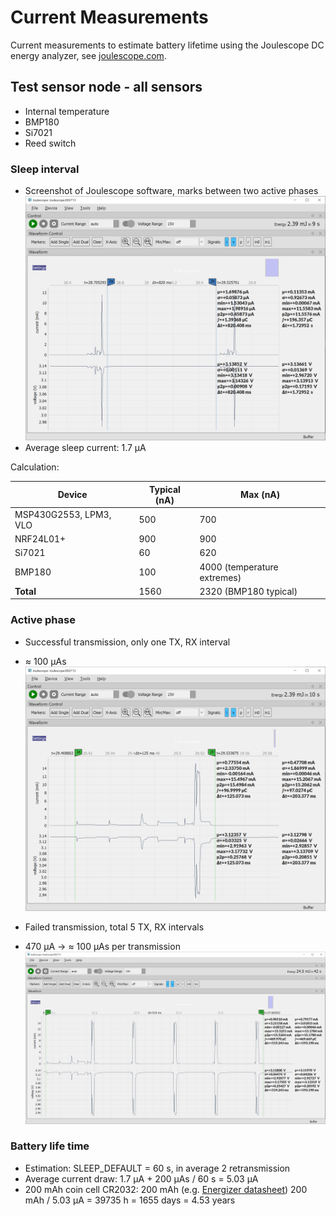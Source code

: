 # Current Measurements

Current measurements to estimate battery lifetime using the Joulescope DC energy analyzer, see [joulescope.com](https://www.joulescope.com/).

## Test sensor node - all sensors

- Internal temperature
- BMP180
- Si7021
- Reed switch

### Sleep interval

- Screenshot of Joulescope software, marks between two active phases
![Screenshot of Joulescope software](joulescope_sleep_screenshot.png)
- Average sleep current: 1.7 µA

Calculation:

Device | Typical (nA) | Max (nA)
----|----|---
MSP430G2553, LPM3, VLO | 500 | 700
NRF24L01+ | 900 | 900
Si7021 | 60 | 620
BMP180 | 100 | 4000 (temperature extremes)
__Total__ | 1560 | 2320 (BMP180 typical)

### Active phase

- Successful transmission, only one TX, RX interval
- &approx; 100 µAs
![Screenshot of Joulescope software](joulescope_active_sucessful.png)

- Failed transmission, total 5 TX, RX intervals
- 470 µA &rarr; &approx; 100 µAs per transmission
![Screenshot of Joulescope software](joulescope_active_failed.png)

### Battery life time

- Estimation: SLEEP_DEFAULT = 60 s, in average 2 retransmission
- Average current draw:
  1.7 µA + 200 µAs / 60 s = 5.03 µA
- 200 mAh coin cell CR2032: 200 mAh (e.g. [Energizer datasheet](https://data.energizer.com/pdfs/cr2032.pdf))
  200 mAh / 5.03 µA = 39735 h = 1655 days = 4.53 years
